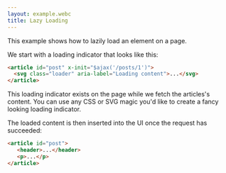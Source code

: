 ```yaml
---
layout: example.webc
title: Lazy Loading
---
```


This example shows how to lazily load an element on a page.

We start with a loading indicator that looks like this:

```html
<article id="post" x-init="$ajax('/posts/1')">
  <svg class="loader" aria-label="Loading content">...</svg>
</article>
```

This loading indicator exists on the page while we fetch the articles's content. You can use any CSS or SVG magic you'd like to create a fancy looking loading indicator.

The loaded content is then inserted into the UI once the request has succeeded:

```html
<article id="post">
   <header>...</header>
   <p>...</p>
</article>
```

<style>
  .loader {
    animation: loading 1s linear infinite;
    background-image: linear-gradient(90deg, var(--nc-bg-1), var(--nc-bg-2), var(--nc-bg-3), var(--nc-bg-1), var(--nc-bg-2));
    background-size: 600% 100%;
  }

  .loader svg {
    display: block;
  }

  @keyframes loading {
    0% {
      background-position: 100% 0%;
    }

    100% {
      background-position: 0% 0%;
    }
  }

  article {
    box-shadow: 0 10px 15px -3px var(--shadow), 0 4px 6px -4px var(--shadow);
    padding: 1rem;
    border-radius: .5rem;
  }

  article header {
    all: inherit;
    box-shadow: none;
    padding: 0;
    display: flex;
    align-items: center;
    gap: 1rem;
  }

  article header svg {
    border-radius: 100px;
    background: var(--nc-bg-3);
    color: var(--nc-lk-1);
  }

  article header p,
  article header time {
    margin: 0;
  }

  article header time {
    font-size: .875em;
  }

</style>


<script>
  document.addEventListener('DOMContentLoaded', () => {
    window.server({
      'GET /posts': () => dashboard(),
      'GET /posts/1': () => new Promise(resolve => {
        setTimeout(() => resolve(post()), 2000)
      }),
    }).get('/posts')
  })

  function dashboard() {
    return `<article id="post" x-init="$ajax('/posts/1')">
  <svg class="loader" aria-label="Loading content" viewBox="0 0 442 107" fill="var(--nc-bg-1)" xmlns="http://www.w3.org/2000/svg">
    <path d="M442 79.1H0V65.5h412.4v-7.1H0V0h442v79.1Zm0 7.1V107H181.2v-7.1H0V86.2h442ZM50.1 24.6v7.2h53.3v-7.2H50.1Zm0-16.8v7.1h89.3V7.8H50.1ZM19.3 38.9c10.6 0 19.2-8.7 19.2-19.4C38.5 8.7 30 0 19.3 0A19.4 19.4 0 0 0 0 19.5c0 10.7 8.6 19.4 19.3 19.4Z" />
  </svg>
</article>`
  }

  function post() {
    return `<article id="post">
  <header>
    <svg xmlns="http://www.w3.org/2000/svg" viewBox="0 0 24 24" fill="currentColor" width="64" height="64">
      <path fill-rule="evenodd" d="M18.685 19.097A9.723 9.723 0 0021.75 12c0-5.385-4.365-9.75-9.75-9.75S2.25 6.615 2.25 12a9.723 9.723 0 003.065 7.097A9.716 9.716 0 0012 21.75a9.716 9.716 0 006.685-2.653zm-12.54-1.285A7.486 7.486 0 0112 15a7.486 7.486 0 015.855 2.812A8.224 8.224 0 0112 20.25a8.224 8.224 0 01-5.855-2.438zM15.75 9a3.75 3.75 0 11-7.5 0 3.75 3.75 0 017.5 0z" clip-rule="evenodd" />
    </svg>
    <div>
      <p><strong>Finn Mertins</strong></p>
      <time>2 hours ago</time>
    </div>
  </header>
  <p>I'll fly the paper, as an airplane, down the bedroom ladder. It'll triple barrel-roll past the kitchen, open the fridge, and cook some eggs; then eat the eggs and unfold itself as it lays on the carpet in front of Marceline's door.</p>
</article>`
  }
</script>
